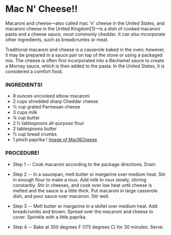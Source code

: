 # **Mac N' Cheese!!**
Macaroni and cheese—also called mac 'n' cheese in the United States, and macaroni cheese in the United Kingdom[1]—is a dish of cooked macaroni pasta and a cheese sauce, most commonly cheddar. It can also incorporate other ingredients, such as breadcrumbs or meat.

Traditional macaroni and cheese is a casserole baked in the oven; however, it may be prepared in a sauce pan on top of the stove or using a packaged mix. The cheese is often first incorporated into a Béchamel sauce to create a Mornay sauce, which is then added to the pasta. In the United States, it is considered a comfort food.

### INGREDIENTS!
- 8 ounces uncooked elbow macaroni
- 2 cups shredded sharp Cheddar cheese
- ½ cup grated Parmesan cheese
- 3 cups milk
- ¼ cup butter
- 2 ½ tablespoons all-purpose flour
- 2 tablespoons butter
- ½ cup bread crumbs
- 1 pinch paprika
! [Image of MacNCheese](https://www.google.com/url?sa=i&url=https%3A%2F%2Fwww.momontimeout.com%2Fbest-homemade-baked-mac-and-cheese-recipe%2F&psig=AOvVaw3ExQ67T-qBP53zMjCN-xWB&ust=1613925329201000&source=images&cd=vfe&ved=0CAIQjRxqFwoTCLDh9cvy-O4CFQAAAAAdAAAAABAE)

### PROCEDURE!
- Step 1 -- Cook macaroni according to the package directions. Drain.

- Step 2 -- In a saucepan, melt butter or margarine over medium heat. Stir in enough flour to make a roux. Add milk to roux slowly, stirring constantly. Stir in cheeses, and cook over low heat until cheese is melted and the sauce is a little thick. Put macaroni in large casserole dish, and pour sauce over macaroni. Stir well.

- Step 3 -- Melt butter or margarine in a skillet over medium heat. Add breadcrumbs and brown. Spread over the macaroni and cheese to cover. Sprinkle with a little paprika.

- Step 4 -- Bake at 350 degrees F (175 degrees C) for 30 minutes. Serve.


